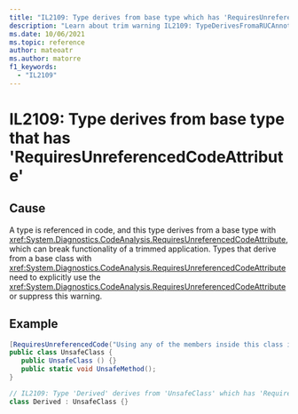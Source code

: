 ```yaml
---
title: "IL2109: Type derives from base type which has 'RequiresUnreferencedCodeAttribute'."
description: "Learn about trim warning IL2109: TypeDerivesFromaRUCAnnotatedBaseType"
ms.date: 10/06/2021
ms.topic: reference
author: mateoatr
ms.author: matorre
f1_keywords:
  - "IL2109"
---
```

# IL2109: Type derives from base type that has 'RequiresUnreferencedCodeAttribute'

## Cause

A type is referenced in code, and this type derives from a base type with <xref:System.Diagnostics.CodeAnalysis.RequiresUnreferencedCodeAttribute>, which can break functionality of a trimmed application. Types that derive from a base class with <xref:System.Diagnostics.CodeAnalysis.RequiresUnreferencedCodeAttribute> need to explicitly use the <xref:System.Diagnostics.CodeAnalysis.RequiresUnreferencedCodeAttribute> or suppress this warning.

## Example

```C#
[RequiresUnreferencedCode("Using any of the members inside this class is trim unsafe", Url="http://help/unreferencedcode")]
public class UnsafeClass {
   public UnsafeClass () {}
   public static void UnsafeMethod();
}

// IL2109: Type 'Derived' derives from 'UnsafeClass' which has 'RequiresUnreferencedCodeAttribute'. Using any of the members inside this class is trim unsafe. http://help/unreferencedcode
class Derived : UnsafeClass {}
```
